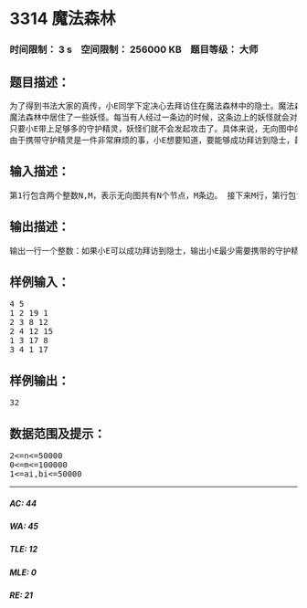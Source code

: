 # 3314 魔法森林   
### 时间限制： 3 s&nbsp;&nbsp;&nbsp;&nbsp;空间限制： 256000 KB&nbsp;&nbsp;&nbsp;&nbsp;题目等级： 大师  
## 题目描述：  

<pre>
为了得到书法大家的真传，小E同学下定决心去拜访住在魔法森林中的隐士。魔法森林可以被看成一个包含个N节点M条边的无向图，节点标号为1..N，边标号为1..M。初始时小E同学在号节点1，隐士则住在号节点N。小E需要通过这一片魔法森林，才能够拜访到隐士。  
魔法森林中居住了一些妖怪。每当有人经过一条边的时候，这条边上的妖怪就会对其发起攻击。幸运的是，在号节点住着两种守护精灵：A型守护精灵与B型守护精灵。小E可以借助它们的力量，达到自己的目的。  
只要小E带上足够多的守护精灵，妖怪们就不会发起攻击了。具体来说，无向图中的每一条边Ei包含两个权值Ai与Bi。若身上携带的A型守护精灵个数不少于Ai，且B型守护精灵个数不少于Bi，这条边上的妖怪就不会对通过这条边的人发起攻击。当且仅当通过这片魔法森林的过程中没有任意一条边的妖怪向小E发起攻击，他才能成功找到隐士。  
由于携带守护精灵是一件非常麻烦的事，小E想要知道，要能够成功拜访到隐士，最少需要携带守护精灵的总个数。守护精灵的总个数为A型守护精灵的个数与B型守护精灵的个数之和。
</pre>
  
  
## 输入描述：  

<pre>
第1行包含两个整数N,M，表示无向图共有N个节点，M条边。 接下来M行，第行包含4个正整数Xi,Yi,Ai,Bi，描述第i条无向边。其中Xi与Yi为该边两个端点的标号，Ai与Bi的含义如题所述。 注意数据中可能包含重边与自环。
</pre>
  
  
## 输出描述：  

<pre>
输出一行一个整数：如果小E可以成功拜访到隐士，输出小E最少需要携带的守护精灵的总个数；如果无论如何小E都无法拜访到隐士，输出“-1”（不含引号）。
</pre>
  
  
## 样例输入：  

<pre>
4 5  
1 2 19 1  
2 3 8 12  
2 4 12 15  
1 3 17 8  
3 4 1 17
</pre>
  
  
## 样例输出：  

<pre>
32
</pre>
  
  
## 数据范围及提示：  

<pre>
2<=n<=50000  
0<=m<=100000  
1<=ai,bi<=50000
</pre>
  
  
***  

##### AC: 44  
##### WA: 45  
##### TLE: 12  
##### MLE: 0  
##### RE: 21  
